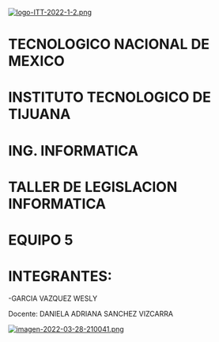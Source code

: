 [![logo-ITT-2022-1-2.png](https://i.postimg.cc/76Hnpms3/logo-ITT-2022-1-2.png)](https://postimg.cc/bG5nnHjr)
# TECNOLOGICO NACIONAL DE MEXICO
# INSTITUTO TECNOLOGICO DE TIJUANA
# ING. INFORMATICA
# TALLER DE LEGISLACION INFORMATICA
# EQUIPO 5
# INTEGRANTES:
-GARCIA VAZQUEZ WESLY

Docente:
DANIELA ADRIANA SANCHEZ VIZCARRA

[![imagen-2022-03-28-210041.png](https://i.postimg.cc/T11dHLzd/imagen-2022-03-28-210041.png)](https://postimg.cc/ctqGvH12)
